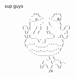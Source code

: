 
sup guys 


    
                ,""\_    _/"'\
               -__o.-'  '-._0/
             _ |    .'  \    \  _
            ( \|  / |  | `   (_/ )
             )/  / /   \\_     ,(
             \|(___    ___) .(\_/
             /     \'_|       \
             \-'''.____.''''--/
              `.-.__,__.__.-'/
                `-._______.-'
                       _\ \__
                     /_  \'_ \-.
                    |/ \ /  \/     
                        /o
